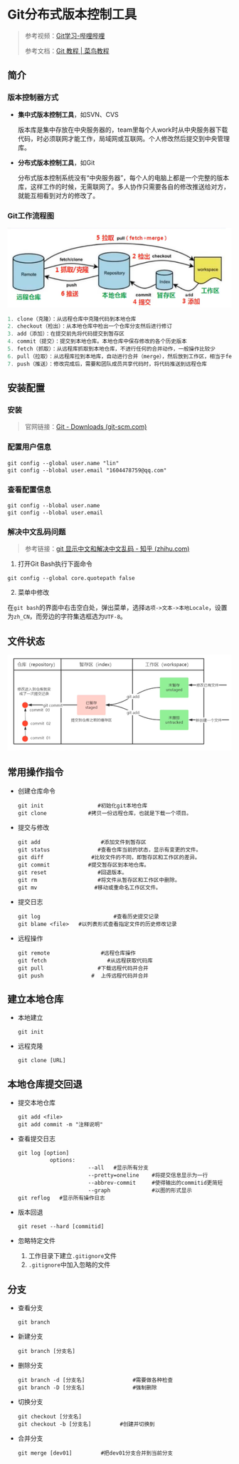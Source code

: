 # Git分布式版本控制工具

> 参考视频：[Git学习-哔哩哔哩](https://www.bilibili.com/video/BV1MU4y1Y7h5?p=1&vd_source=d13fed8345cf3fc82c8c32365f9b43ef)
>
> 参考文档：[Git 教程 | 菜鸟教程](https://www.runoob.com/git/git-tutorial.html)

## 简介

### 版本控制器方式

* **集中式版本控制工具**，如SVN、CVS

  ​		版本库是集中存放在中央服务器的，team里每个人work时从中央服务器下载代码，时必须联网才能工作，局域网或互联网。个人修改然后提交到中央管理库。

* **分布式版本控制工具**，如Git

  ​		分布式版本控制系统没有“中央服务器”，每个人的电脑上都是一个完整的版本库，这样工作的时候，无需联网了。多人协作只需要各自的修改推送给对方，就能互相看到对方的修改了。

### Git工作流程图

![Git工作流程图](Git学习笔记.assets/Git工作流程图.png)

```powershell
1. clone（克隆）：从远程仓库中克隆代码到本地仓库
2. checkout（检出）：从本地仓库中检出一个仓库分支然后进行修订
3. add（添加）：在提交前先将代码提交到暂存区
4. commit（提交）：提交到本地仓库。本地仓库中保存修改的各个历史版本
5. fetch（抓取）：从远程库抓取到本地仓库，不进行任何的合并动作，一般操作比较少
6. pull（拉取）：从远程库拉到本地库，自动进行合并（merge），然后放到工作区，相当于fetch+merge
7. push（推送）：修改完成后，需要和团队成员共享代码时，将代码推送到远程仓库
```

## 安装配置

### 安装

> 官网链接：[Git - Downloads (git-scm.com)](https://git-scm.com/downloads)

### 配置用户信息

```shell
git config --global user.name "lin"
git config --blobal user.email "1604478759@qq.com"
```

### 查看配置信息

```shell
git config --blobal user.name
git config --blobal user.email
```

### 解决中文乱码问题

> 参考链接：[git 显示中文和解决中文乱码 - 知乎 (zhihu.com)](https://zhuanlan.zhihu.com/p/133706032)

1. 打开Git Bash执行下面命令

```shell
git config --global core.quotepath false
```

2. 菜单中修改

​		在`git bash`的界面中右击空白处，弹出菜单，选择`选项->文本->本地Locale`，设置为`zh_CN`，而旁边的字符集选框选为`UTF-8`。

## 文件状态

![Git文件状态](Git学习笔记.assets/Git文件状态.png)

## 常用操作指令

* 创建仓库命令

  ```shell
  git init			   	   #初始化git本地仓库
  git clone			    #拷贝一份远程仓库，也就是下载一个项目。
  ```

* 提交与修改

  ```shell
  git add					#添加文件到暂存区
  git status			   #查看仓库当前的状态，显示有变更的文件。
  git diff				 #比较文件的不同，即暂存区和工作区的差异。
  git commit 			#提交暂存区到本地仓库。
  git reset 			   #回退版本。
  git rm				   #将文件从暂存区和工作区中删除。
  git mv				  #移动或重命名工作区文件。
  ```

* 提交日志

  ```shell
  git log						#查看历史提交记录
  git blame <file>	 #以列表形式查看指定文件的历史修改记录
  ```

* 远程操作

  ```shell
  git remote				#远程仓库操作
  git fetch 				  #从远程获取代码库
  git pull				   #下载远程代码并合并
  git push				 #	上传远程代码并合并
  ```

## 建立本地仓库

* 本地建立

  ```shell
  git init
  ```

* 远程克隆

  ```shell
  git clone [URL]
  ```

## 本地仓库提交回退

* 提交本地仓库

  ```shell
  git add <file>
  git add commit -m "注释说明"
  ```

* 查看提交日志

  ```shell
  git log [option]
  			options:
  						--all	#显示所有分支
  						--pretty=oneline	#将提交信息显示为一行
  						--abbrev-commit		#使得输出的commitid更简短
  						--graph				#以图的形式显示
  git reflog   #显示所有操作日志
  ```

* 版本回退

  ```shell
  git reset --hard [commitid]
  ```

* 忽略特定文件

  1. 工作目录下建立`.gitignore`文件
  2. `.gitignore`中加入忽略的文件

## 分支

* 查看分支

  ```shell
  git branch
  ```

* 新建分支

  ```shell
  git branch [分支名]
  ```

* 删除分支

  ```shell
  git branch -d [分支名]				#需要做各种检查
  git branch -D [分支名]				#强制删除
  ```

* 切换分支

  ```shell
  git checkout [分支名]
  git checkout -b [分支名] 		#创建并切换到
  ```

* 合并分支

  ```shell
  git merge [dev01]			#把dev01分支合并到当前分支
  ```

  